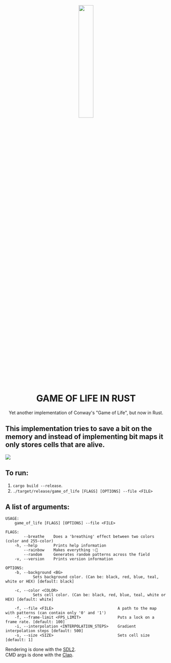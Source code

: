 <p align="center">
  <img height="30%" width="30%" src="http://www.euro-langues.org/wp-content/uploads/2019/10/communityIcon_sxcqnw4pxti11.png"/>
</p>
<h1 align="center">GAME OF LIFE IN RUST</h1>
<p align="center"> Yet another implementation of Conway's "Game of Life", but now in Rust.</p>


This implementation tries to save a bit on the memory and instead of implementing bit maps it only stores cells that are alive.
-
<img align="center" src="new.gif"/>

## To run:
1. `cargo build --release`.
2. `./target/release/game_of_life [FLAGS] [OPTIONS] --file <FILE>`

## A list of arguments:
```shell
USAGE:
    game_of_life [FLAGS] [OPTIONS] --file <FILE>

FLAGS:
        --breathe    Does a 'breathing' effect between two colors (color and 255-color)
    -h, --help       Prints help information
        --rainbow    Makes everything ✨🌈
        --random     Generates random patterns across the field
    -v, --version    Prints version information

OPTIONS:
    -b, --background <BG>
            Sets background color. (Can be: black, red, blue, teal, white or HEX) [default: black]

    -c, --color <COLOR>
            Sets cell color. (Can be: black, red, blue, teal, white or HEX) [default: white]

    -f, --file <FILE>                            A path to the map with patterns (can contain only '0' and '1')
    -f, --frame-limit <FPS_LIMIT>                Puts a lock on a frame rate. [default: 100]
    -i, --interpolation <INTERPOLATION_STEPS>    Gradient interpolation steps [default: 500]
    -s, --size <SIZE>                            Sets cell size [default: 1]
```

Rendering is done with the [SDL2](https://github.com/Rust-SDL2/rust-sdl2).   
CMD args is done with the [Clap](https://github.com/clap-rs/clap).     
